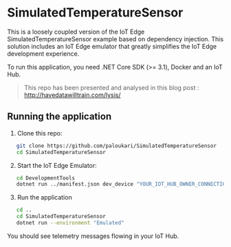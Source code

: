 # SimulatedTemperatureSensor

This is a loosely coupled version of the IoT Edge SimulatedTemperatureSensor example based on dependency injection. This solution includes an IoT Edge emulator that greatly simplifies the IoT Edge development experience.

To run this application, you need .NET Core SDK (>= 3.1), Docker and an IoT Hub.

> This repo has been presented and analysed in this blog post : http://havedatawilltrain.com/lysis/
## Running the application

1. Clone this repo:

``` bash
   git clone https://github.com/paloukari/SimulatedTemperatureSensor
   cd SimulatedTemperatureSensor
```

2. Start the IoT Edge Emulator:

``` bash
   cd DevelopmentTools
   dotnet run ../manifest.json dev_device "YOUR_IOT_HUB_OWNER_CONNECTION_STRING"
```

3. Run the application

``` bash
   cd ..
   cd SimulatedTemperatureSensor
   dotnet run --environment "Emulated"
``` 

You should see telemetry messages flowing in your IoT Hub.
